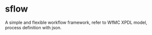 # sflow
A simple and flexible workflow framework, refer to WfMC XPDL model, process definition with json.
